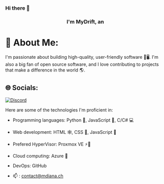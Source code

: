 ### Hi there 👋

<h3 align="center">I'm MyDrift, an</h3>


# 💫 About Me:
I'm passionate about building high-quality, user-friendly software 📱🖥️. 
I'm also a big fan of open source software, and I love contributing to projects that make a difference in the world 🌎.


## 🌐 Socials:
[![Discord](https://img.shields.io/badge/Discord-%237289DA.svg?logo=discord&logoColor=white)]([https://discord.gg/D9a8EDB6G6](https://discord.com/users/679006161554505729)) 

Here are some of the technologies I'm proficient in:

* Programming languages: Python 🐍, JavaScript 🐠, C/C# 💻
* Web development: HTML 🕸️, CSS 🎨, JavaScript 🐠
* Prefered HyperVisor: Proxmox VE ⚡🦎
* Cloud computing: Azure 🌊
* DevOps: GitHub

* 📫 : contact@mdiana.ch
<!--
**MyDrift-user/MyDrift-user** is a ✨ _special_ ✨ repository because its `README.md` (this file) appears on your GitHub profile.

Here are some ideas to get you started:

- 🔭 I’m currently working on ...
- 🌱 I’m currently learning ...
- 👯 I’m looking to collaborate on ...
- 🤔 I’m looking for help with ...
- 💬 Ask me about ...
- 📫 How to reach me: ...
- 😄 Pronouns: ...
- ⚡ Fun fact: ...


I'm MyDrift, an open source contributor 🛠️. 
I'm passionate about building high-quality, user-friendly software 📱🖥️. 
I'm also a big fan of open source software, and I love contributing to projects that make a difference in the world 🌎.

In my free time, I enjoy reading 📚, playing video games 🕹️, and spending time with my family and friends.

Here are some of the technologies I'm proficient in:

* Programming languages: Python 🐍, JavaScript 🐠, C/C# 💻
* Web development: HTML 🕸️, CSS 🎨, JavaScript 🐠
* Prefered HyperVisor: Proxmox VE ⚡🦎
* Cloud computing: Azure 🌊
* Databases: MySQL 🐬
* DevOps: GitHub

I'm always looking for new challenges and opportunities to learn and grow. 
If you're interested in collaborating on a project or just chatting about tech, feel free to reach out!
* 📫 : contact@mdiana.ch

-->

